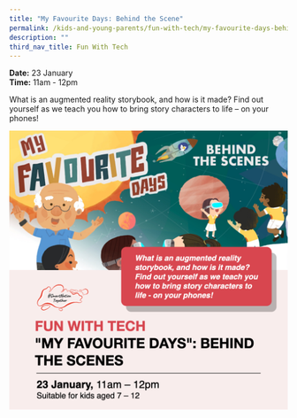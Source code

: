 ```yaml
---
title: "My Favourite Days: Behind the Scene"
permalink: /kids-and-young-parents/fun-with-tech/my-favourite-days-behind-the-scene
description: ""
third_nav_title: Fun With Tech
---
```

**Date:** 23 January
<br> **Time:** 11am - 12pm

What is an augmented reality storybook, and how is it made? Find out yourself as we teach you how to bring story characters to life – on your phones! 

![Alt text for image on Isomer site](/images/23-Jan-kids.png)